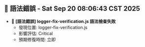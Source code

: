 ## 🚨 語法錯誤 - Sat Sep 20 08:06:43 CST 2025
- 🔄 **[語法錯誤] logger-fix-verification.js 語法檢查失敗**
  - 發現位置: logger-fix-verification.js
  - 影響評估: Critical
  - 預期修復時間: 立即
